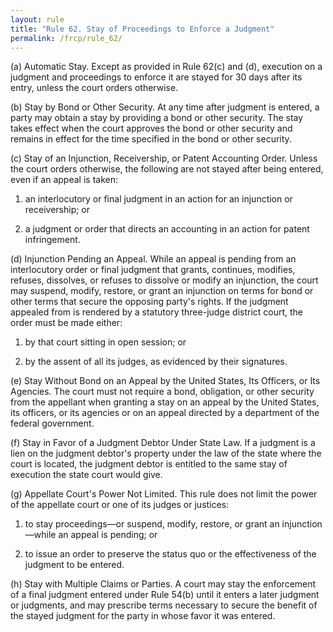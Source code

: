 ```yaml
---
layout: rule
title: "Rule 62. Stay of Proceedings to Enforce a Judgment"
permalink: /frcp/rule_62/
---
```


(a) Automatic Stay. Except as provided in Rule 62(c) and (d), execution on a judgment and proceedings to enforce it are stayed for 30 days after its entry, unless the court orders otherwise.


(b) Stay by Bond or Other Security. At any time after judgment is entered, a party may obtain a stay by providing a bond or other security. The stay takes effect when the court approves the bond or other security and remains in effect for the time specified in the bond or other security.


(c) Stay of an Injunction, Receivership, or Patent Accounting Order. Unless the court orders otherwise, the following are not stayed after being entered, even if an appeal is taken:


1. an interlocutory or final judgment in an action for an injunction or receivership; or


2. a judgment or order that directs an accounting in an action for patent infringement.


(d) Injunction Pending an Appeal. While an appeal is pending from an interlocutory order or final judgment that grants, continues, modifies, refuses, dissolves, or refuses to dissolve or modify an injunction, the court may suspend, modify, restore, or grant an injunction on terms for bond or other terms that secure the opposing party's rights. If the judgment appealed from is rendered by a statutory three-judge district court, the order must be made either:


1. by that court sitting in open session; or


2. by the assent of all its judges, as evidenced by their signatures.


(e) Stay Without Bond on an Appeal by the United States, Its Officers, or Its Agencies. The court must not require a bond, obligation, or other security from the appellant when granting a stay on an appeal by the United States, its officers, or its agencies or on an appeal directed by a department of the federal government.


(f) Stay in Favor of a Judgment Debtor Under State Law. If a judgment is a lien on the judgment debtor's property under the law of the state where the court is located, the judgment debtor is entitled to the same stay of execution the state court would give.


(g) Appellate Court's Power Not Limited. This rule does not limit the power of the appellate court or one of its judges or justices:


1. to stay proceedings—or suspend, modify, restore, or grant an injunction—while an appeal is pending; or


2. to issue an order to preserve the status quo or the effectiveness of the judgment to be entered.


(h) Stay with Multiple Claims or Parties. A court may stay the enforcement of a final judgment entered under Rule 54(b) until it enters a later judgment or judgments, and may prescribe terms necessary to secure the benefit of the stayed judgment for the party in whose favor it was entered.
